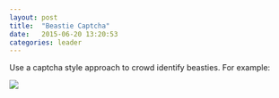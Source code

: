 ```yaml
---
layout: post
title:  "Beastie Captcha"
date:   2015-06-20 13:20:53
categories: leader
---
```


Use a captcha style approach to crowd identify beasties. For example:

<img src="/beastimock/img/badger.png" />
  
 
